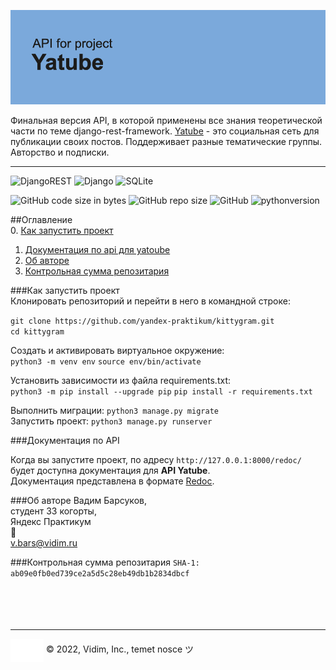 ![](./yatube_api/static/header.png)

Финальная версия API, в которой применены все знания теоретической части по теме
django-rest-framework. [Yatube](http://vidim.pythonanywhere.com/) - это социальная сеть для публикации своих постов. Поддерживает разные тематические группы. Авторство и подписки.  
___
![DjangoREST](https://img.shields.io/badge/DJANGO-REST-ff1709?style=for-the-badge&logo=django&logoColor=white&color=ff1709&labelColor=gray)
![Django](https://img.shields.io/badge/django-%23092E20.svg?style=for-the-badge&logo=django&logoColor=white)
![SQLite](https://img.shields.io/badge/sqlite-%2307405e.svg?style=for-the-badge&logo=sqlite&logoColor=white)

![GitHub code size in bytes](https://img.shields.io/github/languages/code-size/26remph/api_final_yatube)
![GitHub repo size](https://img.shields.io/github/repo-size/26remph/api_final_yatube)
![GitHub](https://img.shields.io/github/license/26remph/api_final_yatube)
![pythonversion](https://img.shields.io/badge/python-%3E%3D3.7-blue)

##Оглавление    
0. [Как запустить проект](#как-запустить-проект)
1. [Документация по api для yatoube](#документация-по-api)
2. [Об авторе](#об-авторе)
3. [Контрольная сумма репозитария](#контрольная-сумма-проекта)

###Как запустить проект  
Клонировать репозиторий и перейти в него в командной строке:

`git clone https://github.com/yandex-praktikum/kittygram.git`  
`cd kittygram`  

Cоздать и активировать виртуальное окружение:  
`python3 -m venv env`
`source env/bin/activate`

Установить зависимости из файла requirements.txt:  
`python3 -m pip install --upgrade pip`
`pip install -r requirements.txt`

Выполнить миграции:
`python3 manage.py migrate`  
Запустить проект:
`python3 manage.py runserver`

###Документация по API

Когда вы запустите проект, по адресу `http://127.0.0.1:8000/redoc/` будет доступна документация для **API Yatube**.  
Документация представлена в формате [Redoc](https://github.com/Redocly/redoc).

###Об авторе
Вадим Барсуков,  
студент 33 когорты,  
Яндекс Практикум  
:e-mail:  
v.bars@vidim.ru

###Контрольная сумма репозитария
`SHA-1: ab09e0fb0ed739ce2a5d5c28eb49db1b2834dbcf`
<br>
<br>
<br>
<br>
<br>
___
<p>
    <img align="center" src="./yatube_api/static/fav.svg" title="home page"/>
    <span>© 2022, Vidim, Inc., temet nosce ツ </span>
</p>
